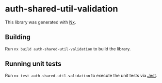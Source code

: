 # auth-shared-util-validation

This library was generated with [Nx](https://nx.dev).

## Building

Run `nx build auth-shared-util-validation` to build the library.

## Running unit tests

Run `nx test auth-shared-util-validation` to execute the unit tests via [Jest](https://jestjs.io).
